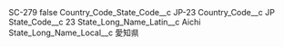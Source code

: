 <?xml version="1.0" encoding="UTF-8"?>
<CustomMetadata xmlns="http://soap.sforce.com/2006/04/metadata" xmlns:xsi="http://www.w3.org/2001/XMLSchema-instance" xmlns:xsd="http://www.w3.org/2001/XMLSchema">
    <label>SC-279</label>
    <protected>false</protected>
    <values>
        <field>Country_Code_State_Code__c</field>
        <value xsi:type="xsd:string">JP-23</value>
    </values>
    <values>
        <field>Country_Code__c</field>
        <value xsi:type="xsd:string">JP</value>
    </values>
    <values>
        <field>State_Code__c</field>
        <value xsi:type="xsd:string">23</value>
    </values>
    <values>
        <field>State_Long_Name_Latin__c</field>
        <value xsi:type="xsd:string">Aichi</value>
    </values>
    <values>
        <field>State_Long_Name_Local__c</field>
        <value xsi:type="xsd:string">愛知県</value>
    </values>
</CustomMetadata>
